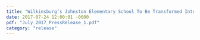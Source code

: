 ```yaml
---
title: "Wilkinsburg’s Johnston Elementary School To Be Transformed Into a Community Space"
date: 2017-07-24 12:00:01 -0600
pdf: "July_2017_PressRelease_1.pdf"
category: "release"
---
```

